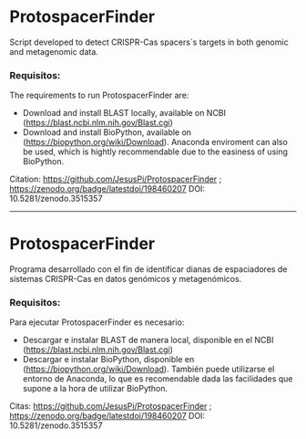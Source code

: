 # ProtospacerFinder
Script developed to detect CRISPR-Cas spacers´s targets in both genomic and metagenomic data.

### Requisitos:
The requirements to run ProtospacerFinder are:

- Download and install BLAST locally, available on NCBI (https://blast.ncbi.nlm.nih.gov/Blast.cgi)
- Download and install BioPython, available on (https://biopython.org/wiki/Download). Anaconda enviroment can also be used, which is hightly recommendable due to the easiness of using BioPython.

Citation: https://github.com/JesusPi/ProtospacerFinder ; https://zenodo.org/badge/latestdoi/198460207
DOI: 10.5281/zenodo.3515357

-------------------------------------------------------------------------------------------------------------------------------------------


# ProtospacerFinder
Programa desarrollado con el fin de identificar dianas de espaciadores de sistemas CRISPR-Cas en datos genómicos y metagenómicos.

### Requisitos:
Para ejecutar ProtospacerFinder es necesario:

- Descargar e instalar BLAST de manera local, disponible en el NCBI (https://blast.ncbi.nlm.nih.gov/Blast.cgi)
- Descargar e instalar BioPython, disponible en (https://biopython.org/wiki/Download). También puede utilizarse el entorno de Anaconda, lo que es recomendable dada las facilidades que supone a la hora de utilizar BioPython.

Citas: https://github.com/JesusPi/ProtospacerFinder ; https://zenodo.org/badge/latestdoi/198460207
DOI: 10.5281/zenodo.3515357
